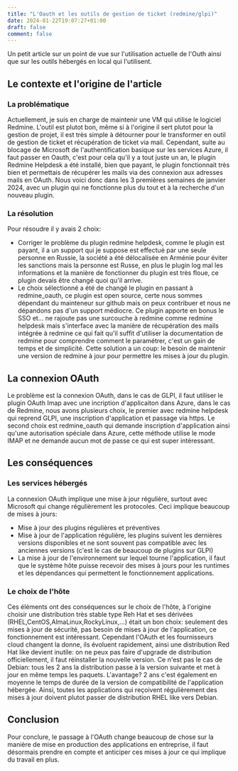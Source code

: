 ```yaml
---
title: "L'Oauth et les outils de gestion de ticket (redmine/glpi)"
date: 2024-01-22T19:07:27+01:00
draft: false
comment: false
---
```


Un petit article sur un point de vue sur l'utilisation actuelle de l'Outh ainsi que sur les outils hébergés en local qui l'utilisent.

## Le contexte et l'origine de l'article

### La problématique

Actuellement, je suis en charge de maintenir une VM qui utilise le logiciel Redmine. L'outil est plutot bon, même si à l'origine il sert plutot pour la gestion de projet, il est très simple à détourner pour le transformer en outil de gestion de ticket et récupération de ticket via mail. Cependant, suite au blocage de Microsoft de l'authentification basique sur les services Azure, il faut passer en Oauth, c'est pour cela qu'il y a tout juste un an, le plugin Redmine Helpdesk a été installé, bien que payant, le plugin fonctionnait très bien et permettais de récupérer les mails via des connexion aux adresses mails en OAuth. Nous voici donc dans les 3 premières semaines de janvier 2024, avec un plugin qui ne fonctionne plus du tout et à la recherche d'un nouveau plugin.

### La résolution

Pour résoudre il y avais 2 choix:  
- Corriger le problème du plugin redmine helpdesk, comme le plugin est payant, il a un support qui je suppose est effectué par une seule personne en Russie, la société a été délocalisée en Arménie pour éviter les sanctions mais la personne est Russe, en plus le plugin log mal les informations et la manière de fonctionner du plugin est très floue, ce plugin devais être changé quoi qu'il arrive.
- Le choix sélectionné a été de changé le plugin en passant à redmine_oauth, ce plugin est open source, certe nous sommes dépendant du mainteneur sur github mais on peux contribuer et nous ne dépandons pas d'un support médiocre. Ce plugin apporte en bonus le SSO et... ne rajoute pas une surcouche à redmine comme redmine helpdesk mais s'interface avec la manière de récupération des mails intégrée à redmine ce qui fait qu'il suffit d'utiliser la documentation de redmine pour comprendre comment le paramétrer, c'est un gain de temps et de simplicité. Cette solution a un coup: le besoin de maintenir une version de redmine à jour pour permettre les mises à jour du plugin.

## La connexion OAuth

Le problème est la connexion OAuth, dans le cas de GLPI, il faut utiliser le plugin OAuth Imap avec une incription d'applicaiton dans Azure, dans le cas de Redmine, nous avons plusieurs choix, le premier avec redmine helpdesk qui reprend GLPI, une inscription d'application et passage via https. Le second choix est redmine_oauth qui demande inscription d'application ainsi qu'une autorisation spéciale dans Azure, cette méthode utilise le mode IMAP et ne demande aucun mot de passe ce qui est super intéressant.

## Les conséquences

### Les services hébergés

La connexion OAuth implique une mise à jour régulière, surtout avec Microsoft qui change régulièrement les protocoles. Ceci implique beaucoup de mises à jours:
- Mise à jour des plugins régulières et préventives
- Mise à jour de l'application régulière, les plugins suivent les dernières versions disponibles et ne sont souvent pas compatible avec les anciennes versions (c'est le cas de beaucoup de plugins sur GLPI)
- La mise à jour de l'environnement sur lequel tourne l'application, il faut que le système hôte puisse recevoir des mises à jours pour les runtimes et les dépendances qui permettent le fonctionnement applications.

### Le choix de l'hôte

Ces éléments ont des conséquences sur le choix de l'hôte, à l'origine choisir une distribution très stable type Reh Hat et ses dérivées (RHEL,CentOS,AlmaLinux,RockyLinux,...) était un bon choix: seulement des mises à jour de sécurité, pas besoin de mises à jour de l'application, ce fonctionnement est intéressant. Cependant l'OAuth et les fournisseurs cloud changent la donne, ils évoluent rapidement, ainsi une distribution Red Hat like devient inutile: on ne peux pas faire d'upgrade de distribution officiellement, il faut réinstaller la nouvelle version. Ce n'est pas le cas de Debian: tous les 2 ans la distribution passe à la version suivante et met à jour en même temps les paquets. L'avantage? 2 ans c'est également en moyenne le temps de durée de la version de compatibilité de l'application hébergée. Ainsi, toutes les applications qui reçoivent régulièrement des mises à jour doivent plutot passer de distribution RHEL like vers Debian.



## Conclusion

Pour conclure, le passage à l'OAuth change beaucoup de chose sur la manière de mise en production des applications en entreprise, il faut désormais prendre en compte et anticiper ces mises à jour ce qui implique du travail en plus.
